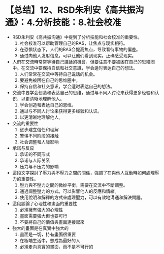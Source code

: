 # 【总结】12、RSD朱利安《高共振沟通》：4.分析技能：8.社会校准

-   RSD朱利安《高共振沟通》中提到了分析技能和社会校准的重要性。
    1.  社会校准可以帮助管理自己的RAS，让焦点与现实相符。
    2.  在恐惧状态下，人们的RAS会提高焦点，导致看待事物的偏差。
    3.  通过向他人发射信息，可以让他们看到现实，正确感受现实。
-   人們在交流時常常等待自己講話的機會，但要注意不要被困在自己的思維圈中。在交流中要保持自信和社交意識，学会适时表达自己的想法。
    1.  人们常常在交流中等待自己说话的机会。
    2.  要避免被困在自己的思维圈中。
    3.  保持自信和社交意识，学会适时表达自己的想法。
-   交流中要学会创造和表达自己的思维，通过与不同人讨论来获得更多经验和认识，以更清晰地理解他人。
    1.  学会创造和表达自己的思维。
    2.  通过与不同人讨论来获得更多经验和认识。
    3.  以更清晰地理解他人。
-   交流的重要性
    1.  逐步建立信任和理解
    2.  警惕不同阶段的接触
    3.  社会调整和人际影响
-   承诺与反应
    1.  承诺的不同形式
    2.  承诺与人际关系
    3.  压力与不压力的影响
-   這段文字探討了壓力與不壓力之間的關係，強調了在與他人互動時如何處理壓力的重要性。
    1.  壓力與不壓力之間的微妙平衡，需要在交流中不斷調整。
    2.  通過調整壓力的方式，可以影響他人的反應和情緒。
    3.  使用說明和解釋的方式來處理壓力，可以有效地溝通和解決問題。
-   這段談論了心理性和畫面的重要性
    1.  必須擁有強大的心理性
    2.  畫面需要強大但也要可行
    3.  不要將自己的價值與畫面連接起來
-   強大的畫面是在真實中強大的
    1.  畫面是一切，持有畫面很重要
    2.  在極端生活中，想成為最好的人
    3.  必須走向真實的畫面，而不是不可行的